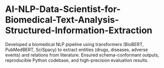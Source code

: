 # AI-NLP-Data-Scientist-for-Biomedical-Text-Analysis-Structured-Information-Extraction
Developed a biomedical NLP pipeline using transformers (BioBERT, PubMedBERT, SciSpacy) to extract entities (drugs, diseases, adverse events) and relations from literature. Ensured schema-conformant outputs, reproducible Python codebase, and high-precision evaluation results.

